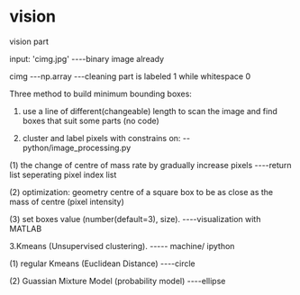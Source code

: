 # vision
vision part

input: 'cimg.jpg' ----binary image already

cimg    ---np.array ---cleaning part is labeled 1 while whitespace 0

Three method to build minimum bounding boxes:

1. use a line of different(changeable) length to scan the image and find boxes that suit some parts (no code)


2. cluster and label pixels with constrains on:   --python/image_processing.py 


  (1) the change of centre of mass rate by gradually increase pixels   ----return list seperating pixel index list


  (2) optimization: geometry centre of a square box to be as close as the mass of centre (pixel intensity)


  (3) set boxes value (number(default=3), size). ----visualization with MATLAB
  

3.Kmeans (Unsupervised clustering).    ----- machine/ ipython 

  (1) regular Kmeans (Euclidean Distance) ----circle
  

  (2) Guassian Mixture Model (probability model)  ----ellipse

